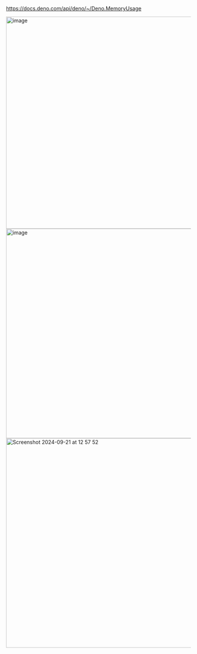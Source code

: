 https://docs.deno.com/api/deno/~/Deno.MemoryUsage


<img width="579" alt="image" src="https://github.com/user-attachments/assets/a4cdbc01-5c6c-4c94-ba03-ad253967766f">
<img width="572" alt="image" src="https://github.com/user-attachments/assets/96550103-a1c4-4830-8f85-397a7a4e48c7">
<img width="572" alt="Screenshot 2024-09-21 at 12 57 52" src="https://github.com/user-attachments/assets/ff6ad101-36a5-4cf4-9920-ea652f8e08ec">
